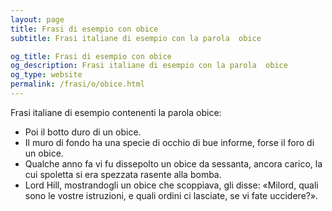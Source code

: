 ```yaml
---
layout: page
title: Frasi di esempio con obice 
subtitle: Frasi italiane di esempio con la parola  obice

og_title: Frasi di esempio con obice 
og_description: Frasi italiane di esempio con la parola  obice
og_type: website
permalink: /frasi/o/obice.html
---
```


Frasi italiane di esempio contenenti la parola obice:


- Poi il botto duro di un obice.
- Il muro di fondo ha una specie di occhio di bue informe, forse il foro di un obice.
- Qualche anno fa vi fu dissepolto un obice da sessanta, ancora carico, la cui spoletta si era spezzata rasente alla bomba.
- Lord Hill, mostrandogli un obice che scoppiava, gli disse: «Milord, quali sono le vostre istruzioni, e quali ordini ci lasciate, se vi fate uccidere?».
